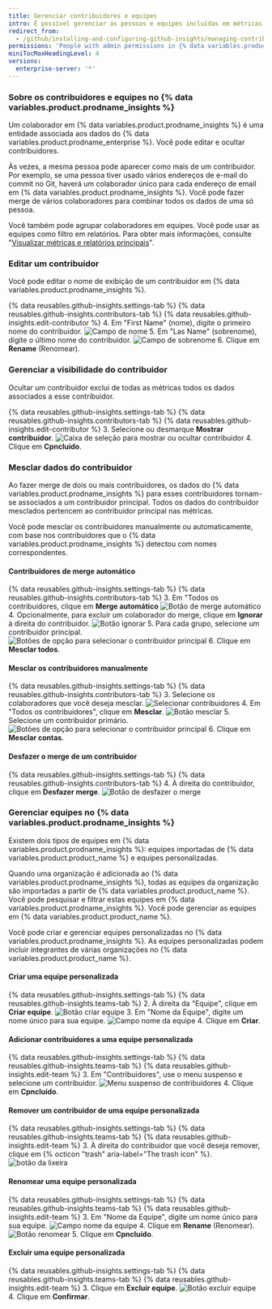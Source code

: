 ```yaml
---
title: Gerenciar contribuidores e equipes
intro: É possível gerenciar as pessoas e equipes incluídas em métricas e relatórios.
redirect_from:
  - /github/installing-and-configuring-github-insights/managing-contributors-and-teams
permissions: 'People with admin permissions in {% data variables.product.prodname_insights %} can manage contributors and teams.'
miniTocMaxHeadingLevel: 4
versions:
  enterprise-server: '*'
---
```


### Sobre os contribuidores e equipes no {% data variables.product.prodname_insights %}

Um colaborador em {% data variables.product.prodname_insights %} é uma entidade associada aos dados do {% data variables.product.prodname_enterprise %}. Você pode editar e ocultar contribuidores.

Às vezes, a mesma pessoa pode aparecer como mais de um contribuidor. Por exemplo, se uma pessoa tiver usado vários endereços de e-mail do commit no Git, haverá um colaborador único para cada endereço de email em {% data variables.product.prodname_insights %}. Você pode fazer merge de vários colaboradores para combinar todos os dados de uma só pessoa.

Você também pode agrupar colaboradores em equipes. Você pode usar as equipes como filtro em relatórios. Para obter mais informações, consulte "[Visualizar métricas e relatórios principais](/insights/exploring-your-usage-of-github-enterprise/viewing-key-metrics-and-reports)".

### Editar um contribuidor

Você pode editar o nome de exibição de um contribuidor em {% data variables.product.prodname_insights %}.

{% data reusables.github-insights.settings-tab %}
{% data reusables.github-insights.contributors-tab %}
{% data reusables.github-insights.edit-contributor %}
4. Em "First Name" (nome), digite o primeiro nome do contribuidor. ![Campo de nome](/assets/images/help/insights/first-name.png)
5. Em "Las Name" (sobrenome), digite o último nome do contribuidor. ![Campo de sobrenome](/assets/images/help/insights/last-name.png)
6. Clique em **Rename** (Renomear).

### Gerenciar a visibilidade do contribuidor

Ocultar um contribuidor exclui de todas as métricas todos os dados associados a esse contribuidor.

{% data reusables.github-insights.settings-tab %}
{% data reusables.github-insights.contributors-tab %}
{% data reusables.github-insights.edit-contributor %}
3. Selecione ou desmarque **Mostrar contribuidor**. ![Caixa de seleção para mostrar ou ocultar contribuidor](/assets/images/help/insights/show-contributor.png)
4. Clique em **Cpncluído**.

### Mesclar dados do contribuidor

Ao fazer merge de dois ou mais contribuidores, os dados do {% data variables.product.prodname_insights %} para esses contribuidores tornam-se associados a um contribuidor principal. Todos os dados do contribuidor mesclados pertencem ao contribuidor principal nas métricas.

Você pode mesclar os contribuidores manualmente ou automaticamente, com base nos contribuidores que o {% data variables.product.prodname_insights %} detectou com nomes correspondentes.

#### Contribuidores de merge automático

{% data reusables.github-insights.settings-tab %}
{% data reusables.github-insights.contributors-tab %}
3. Em "Todos os contribuidores, clique em **Merge automático** ![Botão de merge automático](/assets/images/help/insights/auto-merge.png)
4. Opcionalmente, para excluir um colaborador do merge, clique em **Ignorar** à direita do contribuidor. ![Botão ignorar](/assets/images/help/insights/skip-contributor.png)
5. Para cada grupo, selecione um contribuidor principal. ![Botões de opção para selecionar o contribuidor principal](/assets/images/help/insights/select-primary.png)
6. Clique em **Mesclar todos**.

#### Mesclar os contribuidores manualmente

{% data reusables.github-insights.settings-tab %}
{% data reusables.github-insights.contributors-tab %}
3. Selecione os colaboradores que você deseja mesclar. ![Selecionar contribuidores](/assets/images/help/insights/select-contributors.png)
4. Em "Todos os contribuidores", clique em **Mesclar**. ![Botão mesclar](/assets/images/help/insights/merge-button.png)
5. Selecione um contribuidor primário. ![Botões de opção para selecionar o contribuidor principal](/assets/images/help/insights/select-primary.png)
6. Clique em **Mesclar contas**.

#### Desfazer o merge de um contribuidor

{% data reusables.github-insights.settings-tab %}
{% data reusables.github-insights.contributors-tab %}
4. À direita do contribuidor, clique em **Desfazer merge**. ![Botão de desfazer o merge](/assets/images/help/insights/unmerge-contributor.png)

### Gerenciar equipes no {% data variables.product.prodname_insights %}

Existem dois tipos de equipes em {% data variables.product.prodname_insights %}: equipes importadas de {% data variables.product.product_name %} e equipes personalizadas.

Quando uma organização é adicionada ao {% data variables.product.prodname_insights %}, todas as equipes da organização são importadas a partir de {% data variables.product.product_name %}. Você pode pesquisar e filtrar estas equipes em {% data variables.product.prodname_insights %}. Você pode gerenciar as equipes em {% data variables.product.product_name %}.

Você pode criar e gerenciar equipes personalizadas no {% data variables.product.prodname_insights %}. As equipes personalizadas podem incluir integrantes de várias organizações no {% data variables.product.product_name %}.

#### Criar uma equipe personalizada

{% data reusables.github-insights.settings-tab %}
{% data reusables.github-insights.teams-tab %}
2. À direita da "Equipe", clique em **Criar equipe**. ![Botão criar equipe](/assets/images/help/insights/create-team.png)
3. Em "Nome da Equipe", digite um nome único para sua equipe. ![Campo nome da equipe](/assets/images/help/insights/team-name.png)
4. Clique em **Criar**.

#### Adicionar contribuidores a uma equipe personalizada

{% data reusables.github-insights.settings-tab %}
{% data reusables.github-insights.teams-tab %}
{% data reusables.github-insights.edit-team %}
3. Em "Contribuidores", use o menu suspenso e selecione um contribuidor. ![Menu suspenso de contribuidores](/assets/images/help/insights/contributors-drop-down.png)
4. Clique em **Cpncluído**.

#### Remover um contribuidor de uma equipe personalizada

{% data reusables.github-insights.settings-tab %}
{% data reusables.github-insights.teams-tab %}
{% data reusables.github-insights.edit-team %}
3. À direita do contribuidor que você deseja remover, clique em {% octicon "trash" aria-label="The trash icon" %}. ![botão da lixeira](/assets/images/help/insights/contributor-trashcan.png)

#### Renomear uma equipe personalizada

{% data reusables.github-insights.settings-tab %}
{% data reusables.github-insights.teams-tab %}
{% data reusables.github-insights.edit-team %}
3. Em "Nome da Equipe", digite um nome único para sua equipe. ![Campo nome da equipe](/assets/images/help/insights/rename-team.png)
4. Clique em **Rename** (Renomear). ![Botão renomear](/assets/images/help/insights/rename-button-team.png)
5. Clique em **Cpncluído**.

#### Excluir uma equipe personalizada

{% data reusables.github-insights.settings-tab %}
{% data reusables.github-insights.teams-tab %}
{% data reusables.github-insights.edit-team %}
3. Clique em **Excluir equipe**. ![Botão excluir equipe](/assets/images/help/insights/delete-team.png)
4. Clique em **Confirmar**.
